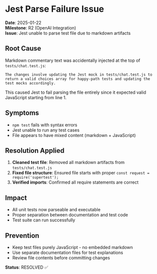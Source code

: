 
# Jest Parse Failure Issue

**Date**: 2025-01-22  
**Milestone**: R2 (OpenAI Integration)  
**Issue**: Jest unable to parse test file due to markdown artifacts

## Root Cause
Markdown commentary text was accidentally injected at the top of `tests/chat.test.js`:
```
The changes involve updating the Jest mock in tests/chat.test.js to return a valid choices array for happy-path tests and updating the test mocks accordingly.
```

This caused Jest to fail parsing the file entirely since it expected valid JavaScript starting from line 1.

## Symptoms
- `npm test` fails with syntax errors
- Jest unable to run any test cases
- File appears to have mixed content (markdown + JavaScript)

## Resolution Applied
1. **Cleaned test file**: Removed all markdown artifacts from `tests/chat.test.js`
2. **Fixed file structure**: Ensured file starts with proper `const request = require('supertest');`
3. **Verified imports**: Confirmed all require statements are correct

## Impact
- All unit tests now parseable and executable
- Proper separation between documentation and test code
- Test suite can run successfully

## Prevention
- Keep test files purely JavaScript - no embedded markdown
- Use separate documentation files for test explanations
- Review file contents before committing changes

**Status**: RESOLVED ✅
